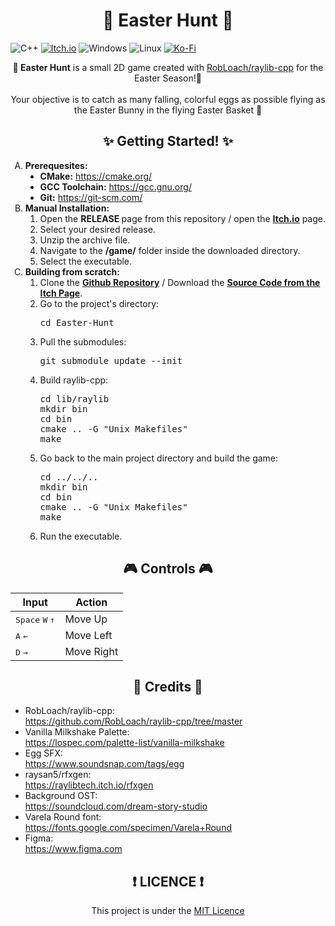 <h1 align="center">
    🥚 Easter Hunt 🐰
</h1>

![C++](https://img.shields.io/badge/c++-%2300599C.svg?style=for-the-badge&logo=c%2B%2B&logoColor=white)
[![Itch.io](https://img.shields.io/badge/Itch-%23FF0B34.svg?style=for-the-badge&logo=Itch.io&logoColor=white)](https://itsyakub.itch.io/easter-hunt)
![Windows](https://img.shields.io/badge/Windows-0078D6?style=for-the-badge&logo=windows&logoColor=white)
![Linux](https://img.shields.io/badge/Linux-FCC624?style=for-the-badge&logo=linux&logoColor=black)
[![Ko-Fi](https://img.shields.io/badge/Ko--fi-F16061?style=for-the-badge&logo=ko-fi&logoColor=white)](https://ko-fi.com/yakub)

<p align="center">
<strong>🐣 Easter Hunt</strong> is a small 2D game created with <a href="https://github.com/RobLoach/raylib-cpp">RobLoach/raylib-cpp</a> for the Easter Season!🐰 <br> <br>
Your objective is to catch as many falling, colorful eggs as possible flying as the Easter Bunny in the flying Easter Basket 🧺
</p>

<h2 align="center">
    ✨ Getting Started! ✨
</h2>
<ol type="A">
    <li> <strong>Prerequesites:</strong>
        <ul type="disc">
            <li> <strong>CMake:</strong> <a href="https://cmake.org/">https://cmake.org/</a>
            <li> <strong>GCC Toolchain:</strong> <a href="https://gcc.gnu.org/">https://gcc.gnu.org/</a>
            <li> <strong>Git:</strong> <a href="https://git-scm.com/">https://git-scm.com/</a>
        </ul>
    <li> <strong>Manual Installation:</strong>
        <ol>
            <li> Open the <strong> RELEASE </strong> page from this repository / open the <strong><a href="https://itsyakub.itch.io/easter-hunt">Itch.io</a></strong> page.
            <li> Select your desired release.
            <li> Unzip the archive file.
            <li> Navigate to the <strong>/game/</strong> folder inside the downloaded directory.
            <li> Select the executable.
        </ol> 
    </li>
    <li> <strong>Building from scratch:</strong>
        <ol>
            <li> Clone the <strong><a href="https://github.com/itsYakub/Easter-Hunt">Github Repository</a></strong> / Download the <strong><a href="https://itsyakub.itch.io/easter-hunt">Source Code from the Itch Page</a></strong>.
            <li> Go to the project's directory: 
<pre>
cd Easter-Hunt
</pre>
            <li> Pull the submodules: <br>
<pre>
git submodule update --init
</pre>
            <li> Build raylib-cpp: <br>
<pre>
cd lib/raylib
mkdir bin
cd bin
cmake .. -G "Unix Makefiles"
make 
</pre>
            <li> Go back to the main project directory and build the game: <br>
<pre>
cd ../../..
mkdir bin
cd bin
cmake .. -G "Unix Makefiles"
make 
</pre>
            <li> Run the executable.
        </ol>
    </li>
</ol>

<h2 align="center">
    🎮 Controls 🎮
</h2>
<table align="center">
    <thead>
        <tr>
            <th> Input </th>
            <th> Action </th>
        </tr>
    </thead>
    <tbody>
        <tr>
            <td> <kbd>Space</kbd> <kbd>W</kbd> <kbd> ↑ </kbd> </td>
            <td> Move Up </td>
        </tr>
        <tr>
            <td> <kbd>A</kbd> <kbd>←</kbd> </td>
            <td> Move Left </td>
        </tr>
        <tr>
            <td> <kbd>D</kbd> <kbd>→</kbd> </td>
            <td> Move Right </td>
        </tr>
    </tbody>
<table>

<h2 align="center">
    📖 Credits 📖
</h2>
<ul type="disc">
    <li>RobLoach/raylib-cpp: <br>
    <a href="https://github.com/RobLoach/raylib-cpp/tree/master ">https://github.com/RobLoach/raylib-cpp/tree/master </a>
    <li>Vanilla Milkshake Palette: <br>
     <a href="https://lospec.com/palette-list/vanilla-milkshake">https://lospec.com/palette-list/vanilla-milkshake</a>
    <li> Egg SFX: <br>
    <a href="https://www.soundsnap.com/tags/egg">https://www.soundsnap.com/tags/egg</a>
    <li> raysan5/rfxgen: <br>
    <a href="https://raylibtech.itch.io/rfxgen">https://raylibtech.itch.io/rfxgen</a>
    <li> Background OST: <br>
    <a href="https://soundcloud.com/dream-story-studio">https://soundcloud.com/dream-story-studio</a>
    <li> Varela Round font: <br>
    <a href="https://fonts.google.com/specimen/Varela+Round">https://fonts.google.com/specimen/Varela+Round</a>
    <li> Figma: <br>
    <a href="https://www.figma.com">https://www.figma.com</a>
</ul>

<h2 align="center">
    ❗ LICENCE ❗
</h2>
<p align="center">
    This project is under the <a href="https://github.com/itsYakub/Easter-Hunt/blob/main/LICENCE">MIT Licence</a>
</p>
